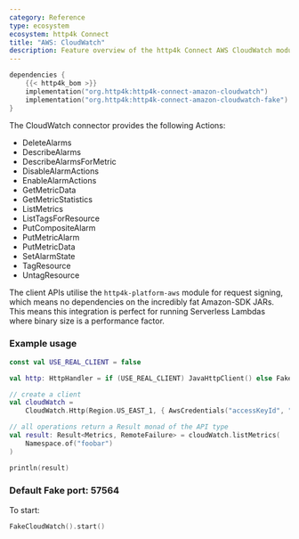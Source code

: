 ```yaml
---
category: Reference
type: ecosystem
ecosystem: http4k Connect
title: "AWS: CloudWatch"
description: Feature overview of the http4k Connect AWS CloudWatch modules
---
```


```kotlin
dependencies {
    {{< http4k_bom >}}
    implementation("org.http4k:http4k-connect-amazon-cloudwatch")
    implementation("org.http4k:http4k-connect-amazon-cloudwatch-fake")
}
```


The CloudWatch connector provides the following Actions:

* DeleteAlarms
* DescribeAlarms
* DescribeAlarmsForMetric
* DisableAlarmActions
* EnableAlarmActions
* GetMetricData
* GetMetricStatistics
* ListMetrics
* ListTagsForResource
* PutCompositeAlarm
* PutMetricAlarm
* PutMetricData
* SetAlarmState
* TagResource
* UntagResource

The client APIs utilise the `http4k-platform-aws` module for request signing, which means no dependencies on the incredibly fat
Amazon-SDK JARs. This means this integration is perfect for running Serverless Lambdas where binary size is a
performance factor.

### Example usage

```kotlin
const val USE_REAL_CLIENT = false

val http: HttpHandler = if (USE_REAL_CLIENT) JavaHttpClient() else FakeCloudWatch()

// create a client
val cloudWatch =
    CloudWatch.Http(Region.US_EAST_1, { AwsCredentials("accessKeyId", "secretKey") }, http.debug())

// all operations return a Result monad of the API type
val result: Result<Metrics, RemoteFailure> = cloudWatch.listMetrics(
    Namespace.of("foobar")
)

println(result)
```

### Default Fake port: 57564

To start:

```kotlin
FakeCloudWatch().start()
```
